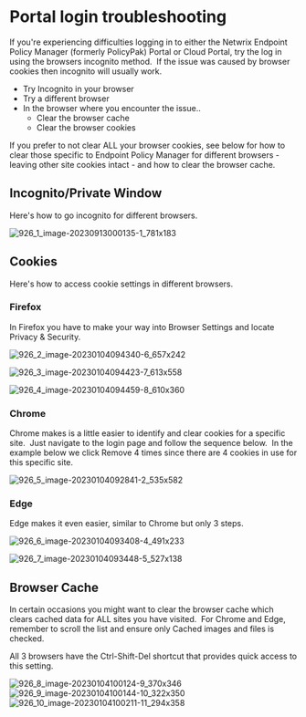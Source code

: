 # Portal login troubleshooting

If you're experiencing difficulties logging in to either the Netwrix Endpoint Policy Manager
(formerly PolicyPak) Portal or Cloud Portal, try the log in using the browsers incognito method.  If
the issue was caused by browser cookies then incognito will usually work.

- Try Incognito in your browser
- Try a different browser
- In the browser where you encounter the issue..
    - Clear the browser cache
    - Clear the browser cookies

If you prefer to not clear ALL your browser cookies, see below for how to clear those specific to
Endpoint Policy Manager for different browsers - leaving other site cookies intact - and how to
clear the browser cache.

## Incognito/Private Window

Here's how to go incognito for different browsers.

![926_1_image-20230913000135-1_781x183](../../../../../static/img/product_docs/policypak/policypak/troubleshooting/cloud/926_1_image-20230913000135-1_781x183.webp)

## Cookies

Here's how to access cookie settings in different browsers.

### Firefox

In Firefox you have to make your way into Browser Settings and locate Privacy & Security.

![926_2_image-20230104094340-6_657x242](../../../../../static/img/product_docs/policypak/policypak/troubleshooting/cloud/926_2_image-20230104094340-6_657x242.webp)

![926_3_image-20230104094423-7_613x558](../../../../../static/img/product_docs/policypak/policypak/troubleshooting/cloud/926_3_image-20230104094423-7_613x558.webp)

![926_4_image-20230104094459-8_610x360](../../../../../static/img/product_docs/policypak/policypak/troubleshooting/cloud/926_4_image-20230104094459-8_610x360.webp)

### Chrome

Chrome makes is a little easier to identify and clear cookies for a specific site.  Just navigate to
the login page and follow the sequence below.  In the example below we click Remove 4 times since
there are 4 cookies in use for this specific site.

![926_5_image-20230104092841-2_535x582](../../../../../static/img/product_docs/policypak/policypak/troubleshooting/cloud/926_5_image-20230104092841-2_535x582.webp)

### Edge

Edge makes it even easier, similar to Chrome but only 3 steps.

![926_6_image-20230104093408-4_491x233](../../../../../static/img/product_docs/policypak/policypak/troubleshooting/cloud/926_6_image-20230104093408-4_491x233.webp)

![926_7_image-20230104093448-5_527x138](../../../../../static/img/product_docs/policypak/policypak/troubleshooting/cloud/926_7_image-20230104093448-5_527x138.webp)

## Browser Cache

In certain occasions you might want to clear the browser cache which clears cached data for ALL
sites you have visited.  For Chrome and Edge, remember to scroll the list and ensure only Cached
images and files is checked.

All 3 browsers have the Ctrl-Shift-Del shortcut that provides quick access to this setting.

![926_8_image-20230104100124-9_370x346](../../../../../static/img/product_docs/policypak/policypak/troubleshooting/cloud/926_8_image-20230104100124-9_370x346.webp) ![926_9_image-20230104100144-10_322x350](../../../../../static/img/product_docs/policypak/policypak/troubleshooting/cloud/926_9_image-20230104100144-10_322x350.webp) ![926_10_image-20230104100211-11_294x358](../../../../../static/img/product_docs/policypak/policypak/troubleshooting/cloud/926_10_image-20230104100211-11_294x358.webp)
